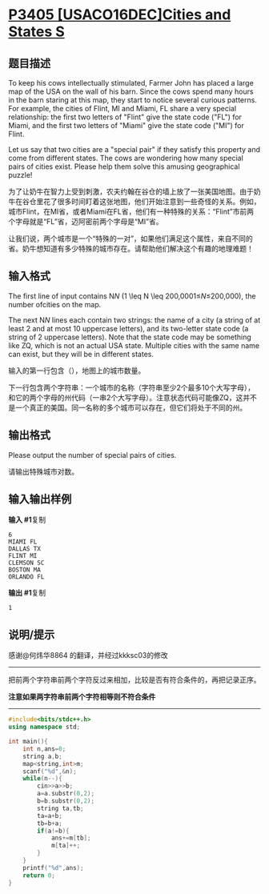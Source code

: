 # [P3405 [USACO16DEC]Cities and States S](https://www.luogu.com.cn/problem/P3405)

## 题目描述

To keep his cows intellectually stimulated, Farmer John has placed a large map of the USA on the wall of his barn. Since the cows spend many hours in the barn staring at this map, they start to notice several curious patterns. For example, the cities of Flint, MI and Miami, FL share a very special relationship: the first two letters of "Flint" give the state code ("FL") for Miami, and the first two letters of "Miami" give the state code ("MI") for Flint.

Let us say that two cities are a "special pair" if they satisfy this property and come from different states. The cows are wondering how many special pairs of cities exist. Please help them solve this amusing geographical puzzle!

为了让奶牛在智力上受到刺激，农夫约翰在谷仓的墙上放了一张美国地图。由于奶牛在谷仓里花了很多时间盯着这张地图，他们开始注意到一些奇怪的关系。例如，城市Flint，在MI省，或者Miami在FL省，他们有一种特殊的关系：“Flint”市前两个字母就是“FL”省，迈阿密前两个字母是“MI”省。

让我们说，两个城市是一个“特殊的一对”，如果他们满足这个属性，来自不同的省。奶牛想知道有多少特殊的城市存在。请帮助他们解决这个有趣的地理难题！

## 输入格式

The first line of input contains N*N* (1 \leq N \leq 200,0001≤*N*≤200,000), the number ofcities on the map.

The next N*N* lines each contain two strings: the name of a city (a string of at least 2 and at most 10 uppercase letters), and its two-letter state code (a string of 2 uppercase letters). Note that the state code may be something like ZQ, which is not an actual USA state. Multiple cities with the same name can exist, but they will be in different states.

输入的第一行包含（），地图上的城市数量。

下一行包含两个字符串：一个城市的名称（字符串至少2个最多10个大写字母），和它的两个字母的州代码（一串2个大写字母）。注意状态代码可能像ZQ，这并不是一个真正的美国。同一名称的多个城市可以存在，但它们将处于不同的州。

## 输出格式

Please output the number of special pairs of cities.

请输出特殊城市对数。

## 输入输出样例

**输入 #1**复制

```
6
MIAMI FL
DALLAS TX
FLINT MI
CLEMSON SC
BOSTON MA
ORLANDO FL
```

**输出 #1**复制

```
1
```

## 说明/提示

感谢@何炜华8864 的翻译，并经过kkksc03的修改



***

把前两个字符串前两个字符反过来相加，比较是否有符合条件的，再把记录正序。

**注意如果两字符串前两个字符相等则不符合条件**

***



```c++
#include<bits/stdc++.h>
using namespace std;

int main(){
    int n,ans=0;
    string a,b;
    map<string,int>m;
    scanf("%d",&n);
    while(n--){
    	cin>>a>>b;
    	a=a.substr(0,2);
    	b=b.substr(0,2);
		string ta,tb;
		ta=a+b;
		tb=b+a;
    	if(a!=b){
    		ans+=m[tb];
    		m[ta]++;
		}
	}
	printf("%d",ans);
    return 0;
}
```


